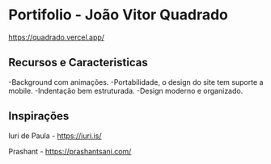 # Portifolio - João Vitor Quadrado

https://quadrado.vercel.app/

## Recursos e Caracteristicas

-Background com animações.
-Portabilidade, o design do site tem suporte a mobile.
-Indentação bem estruturada.
-Design moderno e organizado.

## Inspirações

Iuri de Paula - https://iuri.is/

Prashant - https://prashantsani.com/

